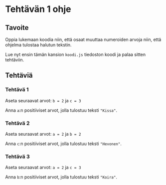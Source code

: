 # Tehtävän 1 ohje

## Tavoite

Oppia lukemaan koodia niin, että osaat muuttaa numeroiden arvoja niin,
että ohjelma tulostaa halutun tekstin.

Lue nyt ensin tämän kansion `koodi.js` tiedoston koodi ja palaa sitten
tehtäviin.

## Tehtäviä

### Tehtävä 1

Aseta seuraavat arvot: `b = 2` ja `c = 3`

Anna `a`:n positiiviset arvot, jolla tulostuu teksti `"Kissa"`.

### Tehtävä 2

Aseta seuraavat arvot: `a = 2` ja `b = 2`

Anna `c`:n positiiviset arvot, jolla tulostuu teksti `"Hevonen"`.

### Tehtävä 3

Aseta seuraavat arvot: `a = 2` ja `c = 3`

Anna `b`:n positiiviset arvot, jolla tulostuu teksti `"Koira"`.

